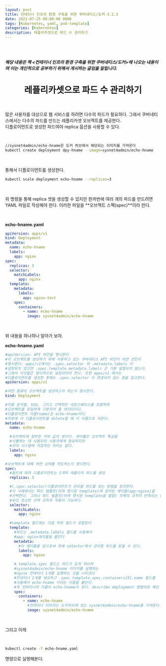 ```yaml
---
layout: post
title: 컨테이너 인프라 환경 구축을 위한 쿠버네티스/도커-3.2.3
date: 2021-07-25 09:00:00 0000
tags: [Kubernetes, yaml, pod-template]
categories: [Kubernetes]
description: 레플리카셋으로 파드 수 관리하기
---
```


<br><br>

**_해당 내용은 책 <컨테이너 인프라 환경 구축을 위한 쿠버네티스/도커>에 나오는 내용이며 이는 개인적으로 공부하기 위해서 게시하는 글임을 알립니다._**

# <center>레플리카셋으로 파드 수 관리하기</center>

<br>

많은 사용자를 대상으로 웹 서비스를 하려면 다수의 파드가 필요하다. 그래서 쿠버네티스에서는 다수의 파드를 만드는 레플리카셋 오브젝트를 제공한다.
<br>
디플로이먼트로 생성한 파드여야 replica 옵션을 사용할 수 있다.

<br>

```bash
//sysnet4admin/echo-hname은 도커 허브에서 해당되는 이미지를 가져온다
kubectl create deployment dpy-hname --image=sysnet4admin/echo-hname
```

<br>

통해서 디플로이먼트를 생성한다.

```bash
kubectl scale deployment echo-hname --replicas=3
```

<br>

위 명령을 통해 replica 셋을 생성할 수 있지만 한꺼번에 여러 개의 파드를 만드려면 YAML 파일로 작성해야 한다. 이러한 파일을 **오브젝트 스펙(spec)**이라 한다.

<br>

**echo-hname.yaml**

```yaml
apiVersion: apps/v1
kind: Deployment
metadata:
  name: echo-hname
  labels:
    app: nginx
spec:
  replicas: 3
  selector:
    matchLabels:
      app: nginx
  template:
    metadata:
      labels:
        app: nginx-test
    spec:
      containers:
        - name: echo-hname
          image: sysnet4admin/echo-hname
```

<br>

위 내용을 하나하나 알아가 보자.<br>

**echo-hname.yaml**

```yaml
#apiVersion: API 버전을 명시한다
#이 오브젝트를 생성하기 위해 사용하고 있는 쿠버네티스 API 버전이 어떤 것인지
#명시한다. apps/v1에서는 .spec.selector 와 .metadata.labels 이
#설정되지 않으면 .spec.template.metadata.labels 은 기본 설정되지 않는다.
#그래서 이것들은 명시적으로 설정되어야 한다. 또한 apps/v1 에서는
#디플로이먼트를 생성한 후에는 .spec.selector 이 변경되지 않는 점을 참고한다.
apiVersion: apps/v1

#어떤 종류의 오브젝트를 생성하고자 하는지 명시한다.
kind: Deployment

#이름 문자열, UID, 그리고 선택적인 네임스페이스를 포함하여
#오브젝트를 유일하게 구분지어 줄 데이터이다.
#디플로이먼트 이름(name)은 echo-hname이다.
#차후에 이 디플로이먼트를 delete할 때 이 이름으로 지운다.
metadata:
  name: echo-hname

  #오브젝트에 첨부된 카와 값의 쌍이다. 레이블은 오브젝트 특성을
  #식별하는 데 사용되어 사용자에게 중요하지만
  #코어 시스템에 직접적인 의미는 없다.
  labels:
    app: nginx

#오브젝트에 대해 어떤 상태를 의도하는지 명시한다.
spec:
  #필드에 따라 디플로이먼트는 3개의 레플리카 파드를 생성
  replicas: 3

  #(.spec.selector)디플로이먼트가 관리할 파드를 찾는 방법을 정의한다.
  #이 사례에서는 파드 템플릿(아래 명시된 template)에 정의된 레이블(app:nginx)을
  #선택한다. 그러나 파드 템플릿(아래 명시된 template을 말함) 자체의 규칙이 만족되는 한,
  #보다 정교한 선택 규칙의 적용이 가능하다.
  selector:
    matchLabels:
      app: nginx

  #template 필드에는 다음 하위 필드가 포함된다
  template:
    #파드는 .metadata.labels 필드를 사용해서
    #app: nginx레이블을 붙인다
    metadata:
      #이 레이블을 담으로써 위에 selector에서 관리할 파드를 찾을 수 있다.
      labels:
        app: nginx

    #.template.spec 필드는 파드가 도커 허브의
    #sysnet4admin/echo-hname 이미지를 실행하는
    #nginx 컨테이너 1개를 실행하는 것을 나타낸다
    #컨테이너 1개를 생성하고 .spec.template.spec.containers[0].name 필드를
    #사용해서 echo-hname 이라는 이름을 붙인다.
    #즉 컨테이너의 이름이 echo-hname이 된다. describe deployment 명령어로 확인 가능
    spec:
      containers:
        - name: echo-hname
          #컨테이너 이미지는 도커허브에 있는 sysnet4admin/echo-hname을 가져온다.
          image: sysnet4admin/echo-hname
```

 <br>

그리고 이제

 <br>

```bash
kubectl create -f echo-hname.yaml
```

명령으로 실행해본다.
